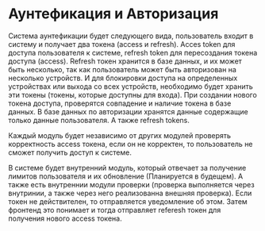 # Аунтефикация и Авторизация

Система аунтефикации будет следующего вида, пользователь входит в систему и получает  два токена (access и refresh). Acces token для доступа пользователя к системе, refresh token для пересоздания токена доступа (access). Refresh токен хранится в базе данных, и их может быть несколько, так как пользователь может быть авторизован на несколько устройств. И для блокировки доступа на определенных устройствах или выхода со всех устройств, необходимо будет хранить эти токены (токены, которые доступны для входа). При создании нового токена доступа, проверятся совпадение и наличие токена в базе данных. В базе данных по авторизации хранятся данные содержащие только данные пользователя. А также refresh tokens.

Каждый модуль будет независимо от других модулей проверять корректность access токена, если он не корректен, то пользователь не сможет получить доступ к системе.

В системе будет внутренний модуль, который отвечает за получение лимитов пользователя и их обновление (Планируется в будещем). А также есть внутреннии модули проверки (проверка выполняется через внутринии, а также через него реализованна внешняя проверка). Если токен не действителен, то отправляется уведомление об этом. Затем фронтенд это понимает и тогда отправляет referesh токен для получения нового access токена.
